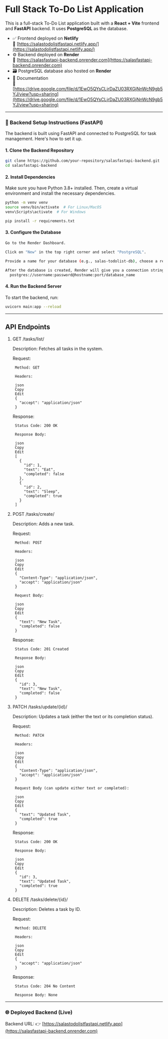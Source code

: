 # Full Stack To-Do List Application

This is a full-stack To-Do List application built with a **React + Vite** frontend and **FastAPI** backend. It uses **PostgreSQL** as the database.

- ✅ Frontend deployed on **Netlify**  
  🔗 [https://salastodolistfastapi.netlify.app/](https://salastodolistfastapi.netlify.app/)
- ⚙️ Backend deployed on **Render**  
  🔗 [https://salasfastapi-backend.onrender.com](https://salasfastapi-backend.onrender.com)
- 🗃️ PostgreSQL database also hosted on **Render**
- 📄 Documentation<br>
  🔗 [https://drive.google.com/file/d/1EwO5QYsCLjrDaZU03RXGjNnWcN9gb5YJ/view?usp=sharing](https://drive.google.com/file/d/1EwO5QYsCLjrDaZU03RXGjNnWcN9gb5YJ/view?usp=sharing)
  
---

### 🚀 Backend Setup Instructions (FastAPI)
The backend is built using FastAPI and connected to PostgreSQL for task management. Here's how to set it up.

#### 1. Clone the Backend Repository
```bash
git clone https://github.com/your-repository/salasfastapi-backend.git
cd salasfastapi-backend
```
#### 2. Install Dependencies
Make sure you have Python 3.8+ installed. Then, create a virtual environment and install the necessary dependencies.
```bash
python -m venv venv
source venv/bin/activate  # For Linux/MacOS
venv\Scripts\activate  # For Windows

pip install -r requirements.txt
```

#### 3. Configure the Database
```bash
Go to the Render Dashboard.

Click on "New" in the top right corner and select "PostgreSQL".

Provide a name for your database (e.g., salas-todolist-db), choose a region, and create the database.

After the database is created, Render will give you a connection string that looks something like this:
  postgres://username:password@hostname:port/database_name
```
#### 4. Run the Backend Server
To start the backend, run:
```bash
uvicorn main:app --reload
```
---

## API Endpoints
1. GET /tasks/list/

    Description: Fetches all tasks in the system.

    Request:

        Method: GET

        Headers:

        json
        Copy
        Edit
        {
          "accept": "application/json"
        }

    Response:

        Status Code: 200 OK

        Response Body:

        json
        Copy
        Edit
        [
          {
            "id": 1,
            "text": "Eat",
            "completed": false
          },
          {
            "id": 2,
            "text": "Sleep",
            "completed": true
          }
        ]

2. POST /tasks/create/

    Description: Adds a new task.

    Request:

        Method: POST

        Headers:

        json
        Copy
        Edit
        {
          "Content-Type": "application/json",
          "accept": "application/json"
        }

        Request Body:

        json
        Copy
        Edit
        {
          "text": "New Task",
          "completed": false
        }

    Response:

        Status Code: 201 Created

        Response Body:

        json
        Copy
        Edit
        {
          "id": 3,
          "text": "New Task",
          "completed": false
        }

3. PATCH /tasks/update/{id}/

    Description: Updates a task (either the text or its completion status).

    Request:

        Method: PATCH

        Headers:

        json
        Copy
        Edit
        {
          "Content-Type": "application/json",
          "accept": "application/json"
        }

        Request Body (can update either text or completed):

        json
        Copy
        Edit
        {
          "text": "Updated Task",
          "completed": true
        }

    Response:

        Status Code: 200 OK

        Response Body:

        json
        Copy
        Edit
        {
          "id": 3,
          "text": "Updated Task",
          "completed": true
        }

4. DELETE /tasks/delete/{id}/

    Description: Deletes a task by ID.

    Request:

        Method: DELETE

        Headers:

        json
        Copy
        Edit
        {
          "accept": "application/json"
        }

    Response:

        Status Code: 204 No Content

        Response Body: None
---

### 🌐 Deployed Backend (Live)
Backend URL: 👉 [https://salastodolistfastapi.netlify.app](https://salasfastapi-backend.onrender.com)

